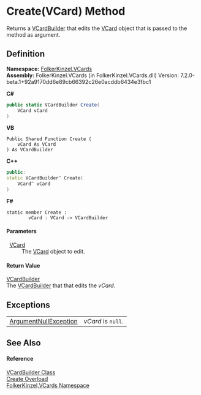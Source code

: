 # Create(VCard) Method


Returns a <a href="4254b25b-c39b-3224-d22e-0072642cabb3.md">VCardBuilder</a> that edits the <a href="3e2b7a12-e0a3-230d-01ba-69b9f3ec3464.md">VCard</a> object that is passed to the method as argument.



## Definition
**Namespace:** <a href="67dce261-ab8f-dd0a-4c0c-bc2633c1719e.md">FolkerKinzel.VCards</a>  
**Assembly:** FolkerKinzel.VCards (in FolkerKinzel.VCards.dll) Version: 7.2.0-beta.1+92a9170dd6e89cb66392c26e0acddb6434e3fbc1

**C#**
``` C#
public static VCardBuilder Create(
	VCard vCard
)
```
**VB**
``` VB
Public Shared Function Create ( 
	vCard As VCard
) As VCardBuilder
```
**C++**
``` C++
public:
static VCardBuilder^ Create(
	VCard^ vCard
)
```
**F#**
``` F#
static member Create : 
        vCard : VCard -> VCardBuilder 
```



#### Parameters
<dl><dt>  <a href="23413828-9a4a-2851-b88b-84d0afcb0031.md">VCard</a></dt><dd>The <a href="3e2b7a12-e0a3-230d-01ba-69b9f3ec3464.md">VCard</a> object to edit.</dd></dl>

#### Return Value
<a href="4254b25b-c39b-3224-d22e-0072642cabb3.md">VCardBuilder</a>  
The <a href="4254b25b-c39b-3224-d22e-0072642cabb3.md">VCardBuilder</a> that that edits the *vCard*.

## Exceptions
<table>
<tr>
<td><a href="https://learn.microsoft.com/dotnet/api/system.argumentnullexception" target="_blank" rel="noopener noreferrer">ArgumentNullException</a></td>
<td><em>vCard</em> is <code>null</code>.</td></tr>
</table>

## See Also


#### Reference
<a href="4254b25b-c39b-3224-d22e-0072642cabb3.md">VCardBuilder Class</a>  
<a href="6e4408db-4d5d-4626-6926-f780231713c5.md">Create Overload</a>  
<a href="67dce261-ab8f-dd0a-4c0c-bc2633c1719e.md">FolkerKinzel.VCards Namespace</a>  
